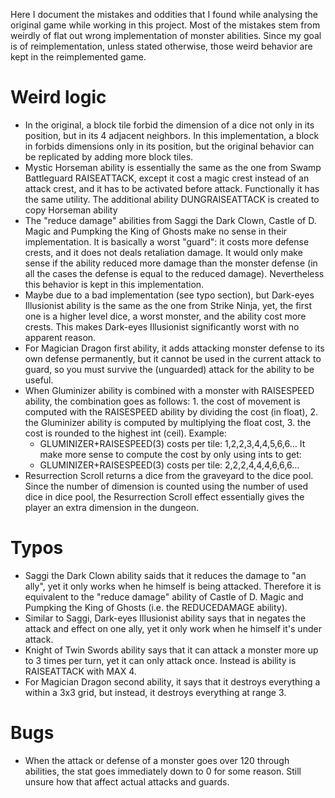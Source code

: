 Here I document the mistakes and oddities that I found while analysing the original game while working in this project. Most of the mistakes stem from weirdly of flat out wrong implementation of monster abilities. Since my goal is of reimplementation, unless stated otherwise, those weird behavior are kept in the reimplemented game.

# Weird logic
- In the original, a block tile forbid the dimension of a dice not only in its position, but in its 4 adjacent neighbors. In this implementation, a block in forbids dimensions only in its position, but the original behavior can be replicated by adding more block tiles.
- Mystic Horseman ability is essentially the same as the one from Swamp Battleguard RAISEATTACK, except it cost a magic crest instead of an attack crest, and it has to be activated before attack. Functionally it has the same utility. The additional ability DUNGRAISEATTACK is created to copy Horseman ability
- The "reduce damage" abilities from Saggi the Dark Clown, Castle of D. Magic and Pumpking the King of Ghosts make no sense in their implementation. It is basically a worst "guard": it costs more defense crests, and it does not deals retaliation damage. It would only make sense if the ability reduced more damage than the monster defense (in all the cases the defense is equal to the reduced damage). Nevertheless this behavior is kept in this implementation.
- Maybe due to a bad implementation (see typo section), but Dark-eyes Illusionist ability is the same as the one from Strike Ninja, yet, the first one is a higher level dice, a worst monster, and the ability cost more crests. This makes Dark-eyes Illusionist significantly worst with no apparent reason.
- For Magician Dragon first ability, it adds attacking monster defense to its own defense permanently, but it cannot be used in the current attack to guard, so you must survive the (unguarded) attack for the ability to be useful.
- When Gluminizer ability is combined with a monster with RAISESPEED ability, the combination goes as follows: 1. the cost of movement is computed with the RAISESPEED ability by dividing the cost (in float), 2. the Gluminizer ability is computed by multiplying the float cost, 3. the cost is rounded to the highest int (ceil). Example:
    - GLUMINIZER+RAISESPEED(3) costs per tile: 1,2,2,3,4,4,5,6,6...
It make more sense to compute the cost by only using ints to get:
    - GLUMINIZER+RAISESPEED(3) costs per tile: 2,2,2,4,4,4,6,6,6...
- Resurrection Scroll returns a dice from the graveyard to the dice pool. Since the number of dimension is counted using the number of used dice in dice pool, the Resurrection Scroll effect essentially gives the player an extra dimension in the dungeon.

# Typos
- Saggi the Dark Clown ability saids that it reduces the damage to "an ally", yet it only works when he himself is being attacked. Therefore it is equivalent to the "reduce damage" ability of Castle of D. Magic and Pumpking the King of Ghosts (i.e. the REDUCEDAMAGE ability).
- Similar to Saggi, Dark-eyes Illusionist ability says that in negates the attack and effect on one ally, yet it only work when he himself it's under attack.
- Knight of Twin Swords ability says that it can attack a monster more up to 3 times per turn, yet it can only attack once. Instead is ability is RAISEATTACK with MAX 4.
- For Magician Dragon second ability, it says that it destroys everything a within a 3x3 grid, but instead, it destroys everything at range 3.

# Bugs
- When the attack or defense of a monster goes over 120 through abilities, the stat goes immediately down to 0 for some reason. Still unsure how that affect actual attacks and guards.
